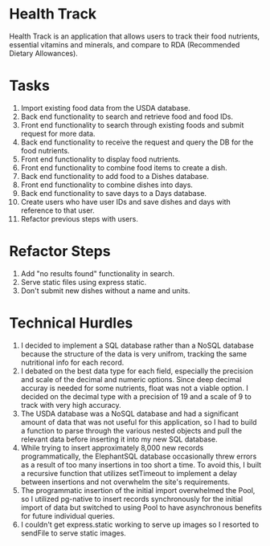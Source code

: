 # Health Track
Health Track is an application that allows users to track their food nutrients, essential vitamins and minerals, and compare to RDA (Recommended Dietary Allowances).

# Tasks
1. Import existing food data from the USDA database.
2. Back end functionality to search and retrieve food and food IDs.
3. Front end functionality to search through existing foods and submit request for more data.
4. Back end functionality to receive the request and query the DB for the food nutrients.
5. Front end functionality to display food nutrients.
6. Front end functionality to combine food items to create a dish.
7. Back end functionality to add food to a Dishes database.
8. Front end functionality to combine dishes into days.
9. Back end functionality to save days to a Days database.
10. Create users who have user IDs and save dishes and days with reference to that user.
11. Refactor previous steps with users.

# Refactor Steps
1. Add "no results found" functionality in search.
2. Serve static files using express static.
3. Don't submit new dishes without a name and units.

# Technical Hurdles
1. I decided to implement a SQL database rather than a NoSQL database because the structure of the data is very unifrom, tracking the same nutritional info for each record.
2. I debated on the best data type for each field, especially the precision and scale of the decimal and numeric options. Since deep decimal accuray is needed for some nutrients, float was not a viable option. I decided on the decimal type with a precision of 19 and a scale of 9 to track with very high accuracy.
3. The USDA database was a NoSQL database and had a significant amount of data that was not useful for this application, so I had to build a function to parse through the various nested objects and pull the relevant data before inserting it into my new SQL database. 
4. While trying to insert approximately 8,000 new records programmatically, the ElephantSQL database occasionally threw errors as a result of too many insertions in too short a time. To avoid this, I built a recursive function that utilizes setTimeout to implement a delay between insertions and not overwhelm the site's requirements.
5. The programmatic insertion of the initial import overwhelmed the Pool, so I utilized pg-native to insert records synchronously for the initial import of data but switched to using Pool to have asynchronous benefits for future individual queries.
6. I couldn't get express.static working to serve up images so I resorted to sendFile to serve static images.